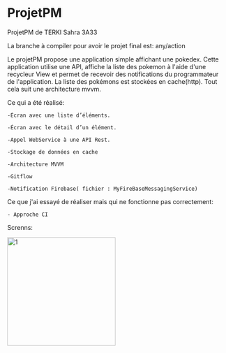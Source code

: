 # ProjetPM

ProjetPM de TERKI Sahra 3A33

La branche à compiler pour avoir le projet final est: any/action

Le projetPM propose une application simple affichant une pokedex.
Cette application utilise une API, affiche la liste des pokemon à l'aide d'une recycleur View et permet de recevoir des notifications du programmateur de l'application.
La liste des pokémons est stockées en cache(http).
Tout cela suit une architecture mvvm.

Ce qui a été réalisé:

	-Écran avec une liste d’éléments. 
	
	-Écran avec le détail d’un élément.
	
	-Appel WebService à une API Rest.
	
	-Stockage de données en cache
	
	-Architecture MVVM
	
	-Gitflow
	
	-Notification Firebase( fichier : MyFireBaseMessagingService)

Ce que j'ai essayé de réaliser mais qui ne fonctionne pas correctement:

	- Approche CI 
	
Screnns:



<img width="248" alt="1" src="https://user-images.githubusercontent.com/80683125/120084408-39c6ea00-c0d0-11eb-87af-98dd88b127e4.png">






